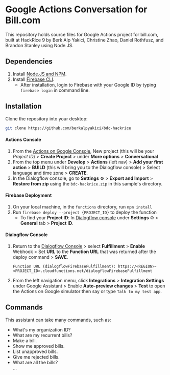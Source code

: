 # Google Actions Conversation for Bill.com 
This repository holds source files for Google Actions project for bill.com, built at HackRice 9 by Berk Alp Yakici, Christine Zhao, Daniel Rothfusz, and Brandon Stanley using Node.JS.

## Dependencies
1.  Install [Node.JS and NPM](https://nodejs.org/).
2.  Install [Firebase CLI](https://developers.google.com/actions/dialogflow/deploy-fulfillment).
    * After installation, login to Firebase with your Google ID by typing `firebase login` in command line.

## Installation
Clone the repository into your desktop:
```bash
git clone https://github.com/berkalpyakici/bdc-hackrice
```

#### Actions Console
1. From the [Actions on Google Console](https://console.actions.google.com/), New project (this will be your *Project ID*) > **Create Project** > under **More options** > **Conversational**
1. From the top menu under **Develop** > **Actions** (left nav) > **Add your first action** > **BUILD** (this will bring you to the Dialogflow console) > Select language and time zone > **CREATE**.
1. In the Dialogflow console, go to **Settings** ⚙ > **Export and Import** > **Restore from zip** using the `bdc-hackrice.zip` in this sample's directory.

#### Firebase Deployment
1. On your local machine, in the `functions` directory, run `npm install`
1. Run `firebase deploy --project {PROJECT_ID}` to deploy the function
    + To find your **Project ID**: In [Dialogflow console](https://console.dialogflow.com/) under **Settings** ⚙ > **General** tab > **Project ID**.

#### Dialogflow Console
1. Return to the [Dialogflow Console](https://console.dialogflow.com) > select **Fulfillment** > **Enable** Webhook > Set **URL** to the **Function URL** that was returned after the deploy command > **SAVE**.
    ```
    Function URL (dialogflowFirebaseFulfillment): https://<REGION>-<PROJECT_ID>.cloudfunctions.net/dialogflowFirebaseFulfillment
    ```
1. From the left navigation menu, click **Integrations** > **Integration Settings** under Google Assistant > Enable **Auto-preview changes** >  **Test** to open the Actions on Google simulator then say or type `Talk to my test app`.

## Commands
This assistant can take many commands, such as:
* What's my organization ID?
* What are my recurrent bills?
* Make a bill.
* Show me approved bills.
* List unapproved bills.
* Give me rejected bills.
* What are all the bills?  
...